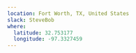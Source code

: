 ```yaml
---
location: Fort Worth, TX, United States
slack: SteveBob
where:
  latitude: 32.753177
  longitude: -97.3327459
---
```

